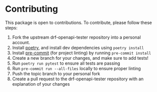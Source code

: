 # Contributing

This package is open to contributions. To contribute, please follow these steps:

1. Fork the upstream drf-openapi-tester repository into a personal account.
2. Install [poetry](https://python-poetry.org/), and install dev dependencies using `poetry install`
3. Install [pre-commit](https://pre-commit.com/) (for project linting) by running `pre-commit install`
4. Create a new branch for your changes, and make sure to add tests!
5. Run `poetry run pytest` to ensure all tests are passing
6. Run `pre-commit run --all-files` locally to ensure proper linting
7. Push the topic branch to your personal fork
8. Create a pull request to the drf-openapi-tester repository with an explanation of your changes
